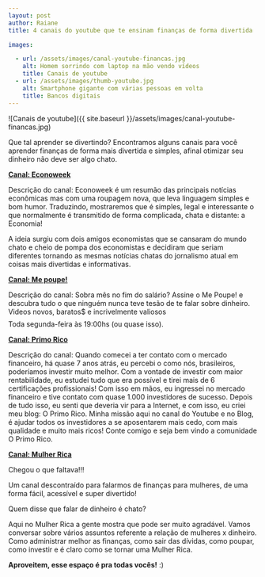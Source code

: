 ```yaml
---
layout: post
author: Raiane
title: 4 canais do youtube que te ensinam finanças de forma divertida

images:

  - url: /assets/images/canal-youtube-financas.jpg
    alt: Homem sorrindo com laptop na mão vendo vídeos
    title: Canais de youtube
  - url: /assets/images/thumb-youtube.jpg
    alt: Smartphone gigante com várias pessoas em volta
    title: Bancos digitais
---
```


![Canais de youtube]({{ site.baseurl }}/assets/images/canal-youtube-financas.jpg)

<p>Que tal aprender se divertindo? Encontramos alguns canais para você aprender finanças de forma mais divertida e simples, afinal otimizar seu dinheiro não deve ser algo chato.</p>

<p><a href = "https://www.youtube.com/channel/UCZFNY5I0RnErV23CZAd-QuQ"> <b>Canal: Econoweek</b></a><br />

Descrição do canal: Econoweek é um resumão das principais notícias econômicas mas com uma roupagem nova, que leva linguagem simples e bom humor. Traduzindo, mostraremos que é simples, legal e interessante o que normalmente é transmitido de forma complicada, chata e distante: a Economia!<br />

A ideia surgiu com dois amigos economistas que se cansaram do mundo chato e cheio de pompa dos economistas e decidiram que seriam diferentes tornando as mesmas notícias chatas do jornalismo atual em coisas mais divertidas e informativas.</p>


<p><a href = "https://www.youtube.com/channel/UC8mDF5mWNGE-Kpfcvnn0bUg"> <b>Canal: Me poupe!</b></a><br />

Descrição do canal: Sobra mês no fim do salário? Assine o Me Poupe! e descubra tudo o que ninguém nunca teve tesão de te falar sobre dinheiro. Videos novos, baratos$ e incrivelmente valiosos $$$$ Toda segunda-feira às 19:00hs (ou quase isso).</p>

<p><a href = "https://www.youtube.com/user/thigas"><b>Canal: Primo Rico</b></a><br />

Descrição do canal: Quando comecei a ter contato com o mercado financeiro, há quase 7 anos atrás, eu percebi o como nós, brasileiros, poderíamos investir muito melhor. Com a vontade de investir com maior rentabilidade, eu estudei tudo que era possível e tirei mais de 6 certificações profissionais! Com isso em mãos, eu ingressei no mercado financeiro e tive contato com quase 1.000 investidores de sucesso. Depois de tudo isso, eu senti que deveria vir para a Internet, e com isso, eu criei meu blog: O Primo Rico. Minha missão aqui no canal do Youtube e no Blog, é ajudar todos os investidores a se aposentarem mais cedo, com mais qualidade e muito mais ricos! Conte comigo e seja bem vindo a comunidade O Primo Rico.</p>


<p><a href = "https://www.youtube.com/user/mulherrica"><b>Canal: Mulher Rica</b></a><br />

Chegou o que faltava!!!<br />

Um canal descontraído para falarmos de finanças para mulheres, de uma forma fácil, acessível e super divertido! <br />

Quem disse que falar de dinheiro é chato? <br />

Aqui no Mulher Rica a gente mostra que pode ser muito agradável. Vamos conversar sobre vários assuntos referente a relação de mulheres x dinheiro. Como administrar melhor as finanças, como sair das dívidas, como poupar, como investir e é claro como se tornar uma Mulher Rica.<br />

<b>Aproveitem, esse espaço é pra todas vocês!</b> :)